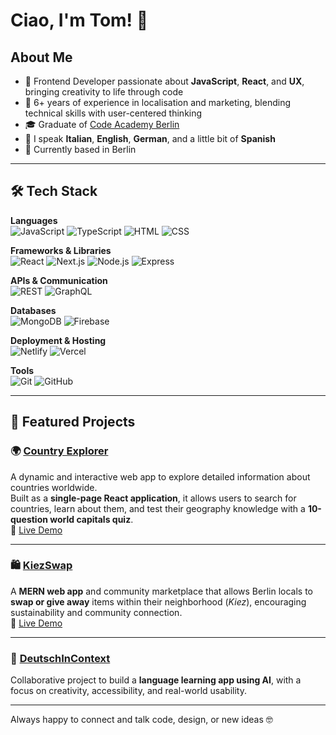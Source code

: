 # Ciao, I'm Tom! 👋

## About Me  
- 🎨 Frontend Developer passionate about **JavaScript**, **React**, and **UX**, bringing creativity to life through code  
- 💼 6+ years of experience in localisation and marketing, blending technical skills with user-centered thinking  
- 🎓 Graduate of [Code Academy Berlin](https://github.com/CodeAcademyBerlin)  
- 💬 I speak **Italian**, **English**, **German**, and a little bit of **Spanish**  
- 📍 Currently based in Berlin 

---
## 🛠️ Tech Stack

**Languages**  
![JavaScript](https://img.shields.io/badge/JavaScript-F7DF1E?logo=javascript&logoColor=black&style=flat-square)
![TypeScript](https://img.shields.io/badge/TypeScript-3178C6?logo=typescript&logoColor=white&style=flat-square)
![HTML](https://img.shields.io/badge/HTML5-E34F26?logo=html5&logoColor=white&style=flat-square)
![CSS](https://img.shields.io/badge/CSS3-1572B6?logo=css3&logoColor=white&style=flat-square)

**Frameworks & Libraries**  
![React](https://img.shields.io/badge/React-20232A?logo=react&logoColor=61DAFB&style=flat-square)
![Next.js](https://img.shields.io/badge/Next.js-000000?logo=next.js&logoColor=white&style=flat-square)
![Node.js](https://img.shields.io/badge/Node.js-339933?logo=node.js&logoColor=white&style=flat-square)
![Express](https://img.shields.io/badge/Express.js-000000?logo=express&logoColor=white&style=flat-square)

**APIs & Communication**  
![REST](https://img.shields.io/badge/REST-005571?style=flat-square)
![GraphQL](https://img.shields.io/badge/GraphQL-E10098?logo=graphql&logoColor=white&style=flat-square)

**Databases**  
![MongoDB](https://img.shields.io/badge/MongoDB-47A248?logo=mongodb&logoColor=white&style=flat-square)
![Firebase](https://img.shields.io/badge/Firebase-FFCA28?logo=firebase&logoColor=black&style=flat-square)

**Deployment & Hosting**  
![Netlify](https://img.shields.io/badge/Netlify-00C7B7?logo=netlify&logoColor=white&style=flat-square)
![Vercel](https://img.shields.io/badge/Vercel-000000?logo=vercel&logoColor=white&style=flat-square)

**Tools**  
![Git](https://img.shields.io/badge/Git-F05032?logo=git&logoColor=white&style=flat-square)
![GitHub](https://img.shields.io/badge/GitHub-181717?logo=github&logoColor=white&style=flat-square)

---

## 🌟 Featured Projects  

### 🌍 [Country Explorer](https://github.com/TheCodingTom/country-explorer)  
A dynamic and interactive web app to explore detailed information about countries worldwide.  
Built as a **single-page React application**, it allows users to search for countries, learn about them, and test their geography knowledge with a **10-question world capitals quiz**.  
🔗 [Live Demo](https://country-explorer32.netlify.app/)


---

### 🛍️ [KiezSwap](https://github.com/TheCodingTom/KiezSwap)  
A **MERN web app** and community marketplace that allows Berlin locals to **swap or give away** items within their neighborhood (*Kiez*), encouraging sustainability and community connection.  
🔗 [Live Demo](https://kiezswap.vercel.app/)

---

### 🤝 [DeutschInContext](https://github.com/dimab25/german-app)    
Collaborative project to build a **language learning app using AI**, with a focus on creativity, accessibility, and real-world usability.

---

Always happy to connect and talk code, design, or new ideas 🤓
